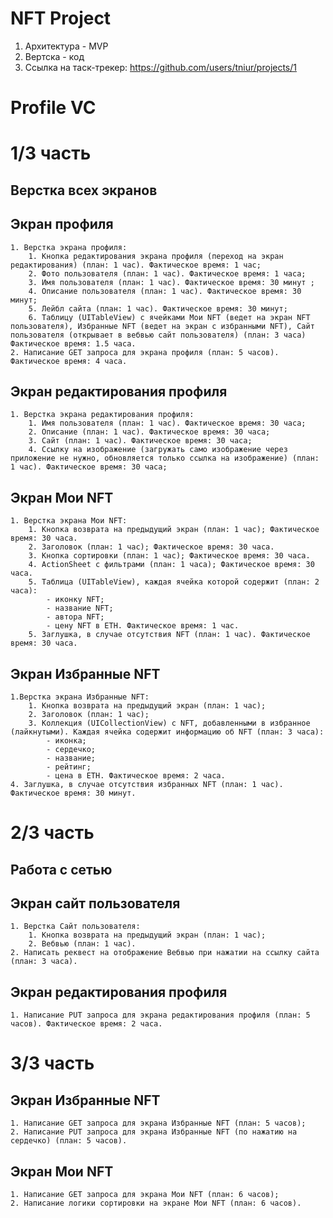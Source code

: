 # NFT Project
1. Архитектура - MVP
2. Вертска - код
3. Ссылка на таск-трекер: https://github.com/users/tniur/projects/1 

# Profile VC

# 1/3 часть
## Верстка всех экранов 
## Экран профиля
    1. Верстка экрана профиля:
        1. Кнопка редактирования экрана профиля (переход на экран редактирования) (план: 1 час). Фактическое время: 1 час;
        2. Фото пользователя (план: 1 час). Фактическое время: 1 часа;
        3. Имя пользователя (план: 1 час). Фактическое время: 30 минут ;
        4. Описание пользователя (план: 1 час). Фактическое время: 30 минут;
        5. Лейбл сайта (план: 1 час). Фактическое время: 30 минут;
        6. Таблицу (UITableView) с ячейками Мои NFT (ведет на экран NFT пользователя), Избранные NFT (ведет на экран с избранными NFT), Сайт пользователя (открывает в вебвью сайт пользователя) (план: 3 часа) Фактическое время: 1.5 часа.
    2. Написание GET запроса для экрана профиля (план: 5 часов). Фактическое время: 4 часа.

## Экран редактирования профиля
    1. Верстка экрана редактирования профиля:
        1. Имя пользователя (план: 1 час). Фактическое время: 30 часа;
        2. Описание (план: 1 час). Фактическое время: 30 часа;
        3. Сайт (план: 1 час). Фактическое время: 30 часа;
        4. Ссылку на изображение (загружать само изображение через приложение не нужно, обновляется только ссылка на изображение) (план: 1 час). Фактическое время: 30 часа;

## Экран Мои NFT
    1. Верстка экрана Мои NFT:
        1. Кнопка возврата на предыдущий экран (план: 1 час); Фактическое время: 30 часа.
        2. Заголовок (план: 1 час); Фактическое время: 30 часа.
        3. Кнопка сортировки (план: 1 час); Фактическое время: 30 часа.
        4. ActionSheet с фильтрами (план: 1 часа); Фактическое время: 30 часа.
        5. Таблица (UITableView), каждая ячейка которой содержит (план: 2 часа):
            - иконку NFT;
            - название NFT;
            - автора NFT;
            - цену NFT в ETH. Фактическое время: 1 час.
        5. Заглушка, в случае отсутствия NFT (план: 1 час). Фактическое время: 30 часа.
        
## Экран Избранные NFT
    1.Верстка экрана Избранные NFT:
        1. Кнопка возврата на предыдущий экран (план: 1 час);
        2. Заголовок (план: 1 час);
        3. Коллекция (UICollectionView) c NFT, добавленными в избранное (лайкнутыми). Каждая ячейка содержит информацию об NFT (план: 3 часа):
            - иконка;
            - сердечко;
            - название;
            - рейтинг;
            - цена в ETH. Фактическое время: 2 часа.
    4. Заглушка, в случае отсутствия избранных NFT (план: 1 час). Фактическое время: 30 минут.
    
# 2/3 часть
## Работа с сетью
## Экран сайт пользователя
    1. Верстка Сайт пользователя:
        1. Кнопка возврата на предыдущий экран (план: 1 час);
        2. Вебвью (план: 1 час).
    2. Написать реквест на отображение Вебвью при нажатии на ссылку сайта (план: 3 часа).


## Экран редактирования профиля
    1. Написание PUT запроса для экрана редактирования профиля (план: 5 часов). Фактическое время: 2 часа.

# 3/3 часть

## Экран Избранные NFT
    1. Написание GET запроса для экрана Избранные NFT (план: 5 часов);
    2. Написание PUT запроса для экрана Избранные NFT (по нажатию на сердечко) (план: 5 часов).

## Экран Мои NFT
    1. Написание GET запроса для экрана Мои NFT (план: 6 часов);
    2. Написание логики сортировки на экране Мои NFT (план: 6 часов).
    
